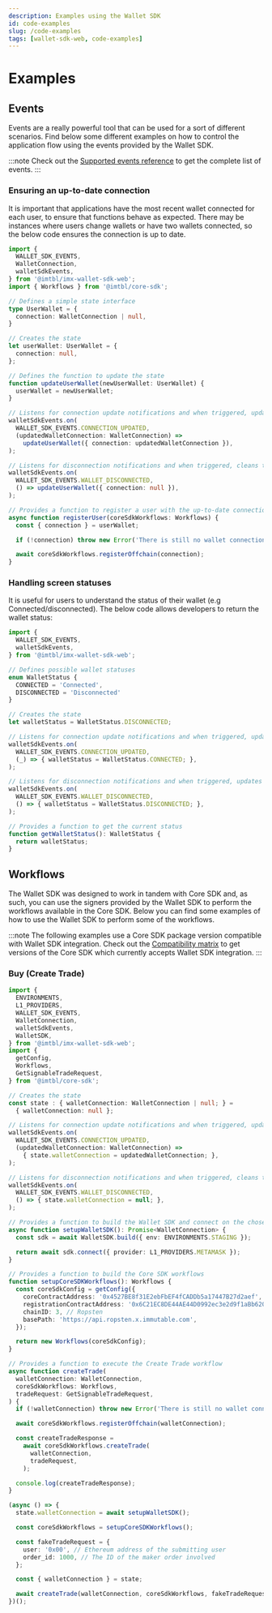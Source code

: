 ```yaml
---
description: Examples using the Wallet SDK
id: code-examples
slug: /code-examples
tags: [wallet-sdk-web, code-examples]
---
```


# Examples

## Events

Events are a really powerful tool that can be used for a sort of different scenarios. Find below some different examples on how to control the application flow using the events provided by the Wallet SDK.

:::note
Check out the [Supported events reference](/sdk-docs/wallet-sdk-web/reference#supported-events) to get the complete list of events.
:::

### Ensuring an up-to-date connection

It is important that applications have the most recent wallet connected for each user, to ensure that functions behave as expected. There may be instances where users change wallets or have two wallets connected, so the below code ensures the connection is up to date.

```ts
import {
  WALLET_SDK_EVENTS,
  WalletConnection,
  walletSdkEvents,
} from '@imtbl/imx-wallet-sdk-web';
import { Workflows } from '@imtbl/core-sdk';

// Defines a simple state interface
type UserWallet = {
  connection: WalletConnection | null,
}

// Creates the state
let userWallet: UserWallet = {
  connection: null,
};

// Defines the function to update the state
function updateUserWallet(newUserWallet: UserWallet) {
  userWallet = newUserWallet;
}

// Listens for connection update notifications and when triggered, updates the state
walletSdkEvents.on(
  WALLET_SDK_EVENTS.CONNECTION_UPDATED,
  (updatedWalletConnection: WalletConnection) =>
    updateUserWallet({ connection: updatedWalletConnection }),
);

// Listens for disconnection notifications and when triggered, cleans the state up
walletSdkEvents.on(
  WALLET_SDK_EVENTS.WALLET_DISCONNECTED,
  () => updateUserWallet({ connection: null }),
);

// Provides a function to register a user with the up-to-date connection
async function registerUser(coreSdkWorkflows: Workflows) {
  const { connection } = userWallet;

  if (!connection) throw new Error('There is still no wallet connection available.');

  await coreSdkWorkflows.registerOffchain(connection);
}
```

### Handling screen statuses

It is useful for users to understand the status of their wallet (e.g Connected/disconnected). The below code allows developers to return the wallet status:

```ts
import {
  WALLET_SDK_EVENTS,
  walletSdkEvents,
} from '@imtbl/imx-wallet-sdk-web';

// Defines possible wallet statuses
enum WalletStatus {
  CONNECTED = 'Connected',
  DISCONNECTED = 'Disconnected'
}

// Creates the state
let walletStatus = WalletStatus.DISCONNECTED;

// Listens for connection update notifications and when triggered, updates the state
walletSdkEvents.on(
  WALLET_SDK_EVENTS.CONNECTION_UPDATED,
  (_) => { walletStatus = WalletStatus.CONNECTED; },
);

// Listens for disconnection notifications and when triggered, updates the state
walletSdkEvents.on(
  WALLET_SDK_EVENTS.WALLET_DISCONNECTED,
  () => { walletStatus = WalletStatus.DISCONNECTED; },
);

// Provides a function to get the current status
function getWalletStatus(): WalletStatus {
  return walletStatus;
}
```

## Workflows 

The Wallet SDK was designed to work in tandem with Core SDK and, as such, you can use the signers provided by the Wallet SDK to perform the workflows available in the Core SDK. Below you can find some examples of how to use the Wallet SDK to perform some of the workflows.

:::note
The following examples use a Core SDK package version compatible with Wallet SDK integration.
Check out the [Compatibility matrix](/sdk-docs/wallet-sdk-web/reference#compatibility-matrix) to get versions of the Core SDK which currently accepts Wallet SDK integration.
:::

### Buy (Create Trade)

```ts
import {
  ENVIRONMENTS,
  L1_PROVIDERS,
  WALLET_SDK_EVENTS,
  WalletConnection,
  walletSdkEvents,
  WalletSDK,
} from '@imtbl/imx-wallet-sdk-web';
import {
  getConfig,
  Workflows,
  GetSignableTradeRequest,
} from '@imtbl/core-sdk';

// Creates the state
const state : { walletConnection: WalletConnection | null; } =
  { walletConnection: null };

// Listens for connection update notifications and when triggered, updates the state
walletSdkEvents.on(
  WALLET_SDK_EVENTS.CONNECTION_UPDATED,
  (updatedWalletConnection: WalletConnection) =>
    { state.walletConnection = updatedWalletConnection; },
);

// Listens for disconnection notifications and when triggered, cleans the state up
walletSdkEvents.on(
  WALLET_SDK_EVENTS.WALLET_DISCONNECTED,
  () => { state.walletConnection = null; },
);

// Provides a function to build the Wallet SDK and connect on the chosen provider
async function setupWalletSDK(): Promise<WalletConnection> {
  const sdk = await WalletSDK.build({ env: ENVIRONMENTS.STAGING });

  return await sdk.connect({ provider: L1_PROVIDERS.METAMASK });
}

// Provides a function to build the Core SDK workflows
function setupCoreSDKWorkflows(): Workflows {
  const coreSdkConfig = getConfig({
    coreContractAddress: '0x4527BE8f31E2ebFbEF4fCADDb5a17447B27d2aef',
    registrationContractAddress: '0x6C21EC8DE44AE44D0992ec3e2d9f1aBb6207D864',
    chainID: 3, // Ropsten
    basePath: 'https://api.ropsten.x.immutable.com',
  });

  return new Workflows(coreSdkConfig);
}

// Provides a function to execute the Create Trade workflow
async function createTrade(
  walletConnection: WalletConnection,
  coreSdkWorkflows: Workflows,
  tradeRequest: GetSignableTradeRequest,
) {
  if (!walletConnection) throw new Error('There is still no wallet connection available.');

  await coreSdkWorkflows.registerOffchain(walletConnection);

  const createTradeResponse =
    await coreSdkWorkflows.createTrade(
      walletConnection,
      tradeRequest,
    );

  console.log(createTradeResponse);
}

(async () => {
  state.walletConnection = await setupWalletSDK();

  const coreSdkWorkflows = setupCoreSDKWorkflows();

  const fakeTradeRequest = {
    user: '0x00', // Ethereum address of the submitting user
    order_id: 1000, // The ID of the maker order involved
  };

  const { walletConnection } = state;

  await createTrade(walletConnection, coreSdkWorkflows, fakeTradeRequest);
})();
```
